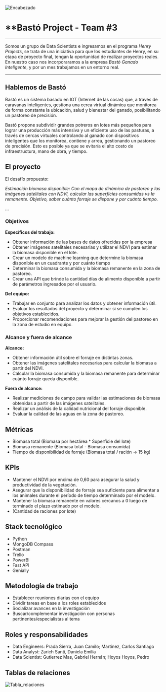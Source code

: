 ![Encabezado](https://github.com/jpradas1/BASTO-project/blob/main/Images/encabezado.jpg)

# **Bastó Project - Team #3
______
Somos un grupo de Data Scientists e ingresamos en el programa *Henry Projects*, se trata de una iniciativa para que los estudiantes de Henry, en su etapa de proyecto final, tengan la oportunidad de realizar proyectos reales. En nuestro caso nos incorporaramos a la empresa *Bastó Ganado Inteligente*, y por un mes trabajamos en un entorno real.
______

## **Hablemos de Bastó**

Bastó es un sistema basado en IOT (Internet de las cosas) que, a través de caravanas inteligentes, gestiona una cerca virtual dinámica que monitorea de forma constante la ubicación, salud y bienestar del ganado, posibilitando un pastoreo de precisión.

Bastó propone subdividir grandes potreros en lotes más pequeños para lograr una producción más intensiva y un eficiente uso de las pasturas, a través de cercas virtuales controlando al ganado con dispositivos inteligentes que los monitorea, contiene y arrea, gestionando un pastoreo de precisión. Esto es posible ya que se evitaría el alto costo de infraestructura, mano de obra, y tiempo.

## **El proyecto**

El desafío propuesto: 

*Estimación biomasa disponible: Con el mapa de dinámica de pastoreo y las imágenes satelitales con NDVI, calcular las superficies consumidas vs la remanente. Objetivo, saber cuánto forraje se dispone y por cuánto tiempo.*

... 

### **Objetivos**

**Específicos del trabajo:**

* Obtener información de las bases de datos ofrecidas por la empresa
* Obtener imágenes satelitales necesarias y utilizar el NDVI para estimar la biomasa disponible en el lote.
* Crear un modelo de machine learning que determine la biomasa disponible en un cuadrante y por cuánto tiempo
* Determinar la biomasa consumida y la biomasa remanente en la zona de pastoreo.
* Crear una API que brinde la cantidad días de alimento disponible a partir de parámetros ingresados por el usuario.

**Del equipo:**
* Trabajar en conjunto para analizar los datos y obtener información útil.
* Evaluar los resultados del proyecto y determinar si se cumplen los objetivos establecidos. 
* Proporcionar recomendaciones para mejorar la gestión del pastoreo en la zona de estudio en equipo.

### **Alcance y fuera de alcance**

**Alcance:**
* Obtener información útil sobre el forraje en distintas zonas. 
* Obtener las imágenes satelitales necesarias para calcular la biomasa a partir del NDVI.
* Calcular la biomasa consumida y la biomasa remanente para determinar cuánto forraje queda disponible.

**Fuera de alcance:**
* Realizar mediciones de campo para validar las estimaciones de biomasa obtenidas a partir de las imágenes satelitales.
* Realizar un análisis de la calidad nutricional del forraje disponible.
* Evaluar la calidad de las aguas en la zona de pastoreo.

## **Métricas**
* Biomasa total (Biomasa por hectárea * Superficie del lote)
* Biomasa remanente (Biomasa total - Biomasa consumida)
* Tiempo de disponibilidad de forraje (Biomasa total / ración -> 15 kg)

## **KPIs**
* Mantener el NDVI por encima de 0,60 para asegurar la salud y productividad de la vegetación.
* Asegurar que la disponibilidad de forraje sea suficiente para alimentar a los animales durante el período de tiempo determinado por el modelo.
* Mantener la biomasa remanente en valores cercanos a 0 luego de terminado el plazo estimado por el modelo.
* (Cantidad de raciones por lote)

## **Stack tecnológico**
* Python
* MongoDB Compass
* Postman
* Trello
* PowerBI
* Fast API
* Genially

## **Metodología de trabajo**
* Establecer reuniones diarias con el equipo
* Dividir tareas en base a los roles establecidos
* Socializar avances en la investigación
* Buscar/complementar investigación con personas pertinentes/especialistas al tema

## **Roles y responsabilidades**
* Data Engineers: Prada Sierra, Juan Camilo; Martinez, Carlos Santiago
* Data Analyst: Zarich Santi, Daniela Emilia
* Data Scientist: Gutierrez Mas, Gabriel Hernán; Hoyos Hoyos, Pedro

## **Tablas de relaciones**
![Tabla_relaciones](https://github.com/jpradas1/BASTO-project/blob/main/Images/Tabla%20relaciones.jpeg)
